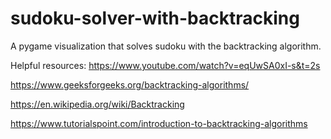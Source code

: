 # sudoku-solver-with-backtracking

A pygame visualization that solves sudoku with the backtracking algorithm. 

Helpful resources:
https://www.youtube.com/watch?v=eqUwSA0xI-s&t=2s

https://www.geeksforgeeks.org/backtracking-algorithms/

https://en.wikipedia.org/wiki/Backtracking

https://www.tutorialspoint.com/introduction-to-backtracking-algorithms
